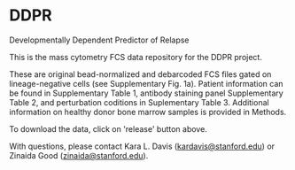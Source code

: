 # DDPR
Developmentally Dependent Predictor of Relapse

This is the mass cytometry FCS data repository for the DDPR project.

These are original bead-normalized and debarcoded FCS files gated on lineage-negative cells (see Supplementary Fig. 1a). Patient information can be found in Supplementary Table 1, antibody staining panel Supplementary Table 2, and perturbation coditions in Suplementary Table 3. Additional information on healthy donor bone marrow samples is provided in Methods.

To download the data, click on 'release' button above.

With questions, please contact Kara L. Davis (kardavis@stanford.edu) or Zinaida Good (zinaida@stanford.edu).
